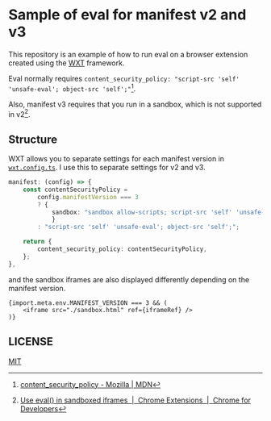 # Sample of eval for manifest v2 and v3

This repository is an example of how to run eval on a browser extension created using the [WXT](https://wxt.dev/) framework.

Eval normally requires `content_security_policy: "script-src 'self' 'unsafe-eval'; object-src 'self';"`[^1].

Also, manifest v3 requires that you run in a sandbox, which is not supported in v2[^2].

## Structure

WXT allows you to separate settings for each manifest version in [`wxt.config.ts`](./wxt.config.ts). I use this to separate settings for v2 and v3.

```ts
manifest: (config) => {
    const contentSecurityPolicy =
        config.manifestVersion === 3
        ? {
            sandbox: "sandbox allow-scripts; script-src 'self' 'unsafe-eval';",
            }
        : "script-src 'self' 'unsafe-eval'; object-src 'self';";

    return {
        content_security_policy: contentSecurityPolicy,
    };
},
```

and the sandbox iframes are also displayed differently depending on the manifest version.

```tsx
{import.meta.env.MANIFEST_VERSION === 3 && (
    <iframe src="./sandbox.html" ref={iframeRef} />
)}
```

## LICENSE

[MIT](./LICENSE)

[^1]: [content_security_policy - Mozilla | MDN](https://developer.mozilla.org/en-US/docs/Mozilla/Add-ons/WebExtensions/manifest.json/content_security_policy)
[^2]: [Use eval() in sandboxed iframes  |  Chrome Extensions  |  Chrome for Developers](https://developer.chrome.com/docs/extensions/how-to/security/sandboxing-eval)
